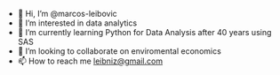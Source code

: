 - 👋 Hi, I’m @marcos-leibovic
- 👀 I’m interested in data analytics
- 🌱 I’m currently learning Python for Data Analysis after 40 years using SAS
- 💞️ I’m looking to collaborate on enviromental economics
- 📫 How to reach me leibniz@gmail.com

<!---
marcos-leibovic/marcos-leibovic is a ✨ special ✨ repository because its `README.md` (this file) appears on your GitHub profile.
You can click the Preview link to take a look at your changes.
--->
